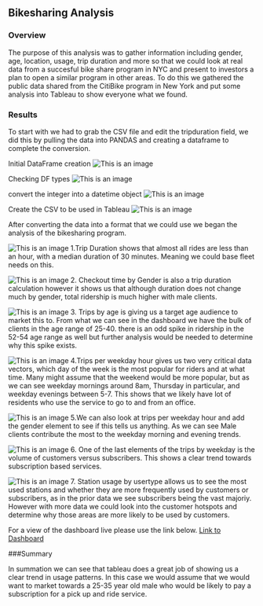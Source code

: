 ## Bikesharing Analysis

### Overview
The purpose of this analysis was to gather information including gender, age, location, usage, trip duration and more so that we could look at real data from a succesful bike share program in NYC and present to investors a plan to open a similar program in other areas. To do this we gathered the public data shared from the CitiBike program in New York and put some analysis into Tableau to show everyone what we found.

### Results

To start with we had to grab the CSV file and edit the tripduration field, we did this by pulling the data into PANDAS and creating a dataframe to complete the conversion.

Initial DataFrame creation 
![This is an image](https://github.com/Bren42/bikesharing/blob/main/images/df_creation.png)

Checking DF types
![This is an image](https://github.com/Bren42/bikesharing/blob/main/images/check_df_types.png)

convert the integer into a datetime object
![This is an image](https://github.com/Bren42/bikesharing/blob/main/images/convert_int_datetime.png)

Create the CSV to be used in Tableau
![This is an image](https://github.com/Bren42/bikesharing/blob/main/images/new_csv.png)

After converting the data into a format that we could use we began the analysis of the bikesharing program.

![This is an image](https://github.com/Bren42/bikesharing/blob/main/images/tripduration.png)
1.Trip Duration shows that almost all rides are less than an hour, with a median duration of 30 minutes. Meaning we could base fleet needs on this.


![This is an image](https://github.com/Bren42/bikesharing/blob/main/images/tripduration_gender.png)
2. Checkout time by Gender is also a trip duration calculation however it shows us that although duration does not change much by gender, total ridership is much higher with male clients.

![This is an image](https://github.com/Bren42/bikesharing/blob/main/images/trips%20by%20age.png)
3. Trips by age is giving us a target age audience to market this to. From what we can see in the dashboard we have the bulk of clients in the age range of 25-40. there is an odd spike in ridership in the 52-54 age range as well but further analysis would be needed to determine why this spike exists.

![This is an image](https://github.com/Bren42/bikesharing/blob/main/images/trips_per_WDH.png)
4.Trips per weekday hour gives us two very critical data vectors, which day of the week is the most popular for riders and at what time. Many might assume that the weekend would be more popular, but as we can see weekday mornings around 8am, Thursday in particular, and weekday evenings between 5-7. This shows that we likely have  lot of residents who use the service to go to and from an office.

![This is an image](https://github.com/Bren42/bikesharing/blob/main/images/trips_per_Gender.png)
5.We can also look at trips per weekday hour and add the gender element to see if this tells us anything. As we can see Male clients contribute the most to the weekday morning and evening trends.

![This is an image](https://github.com/Bren42/bikesharing/blob/main/images/trips_per_usertype.png)
6. One of the last elements of the trips by weekday is the volume of customers versus subscribers. This shows a clear trend towards subscription based services. 

![This is an image](https://github.com/Bren42/bikesharing/blob/main/images/station_by_type.png)
7. Station usage by usertype allows us to see the most used stations and whether they are more frequently used by customers or subscribers, as in the prior data we see subscribers being the vast majoriy. However with more data we could look into the customer hotspots and determine why those areas are more likely to be used by customers.

For a view of the dashboard live please use the link below.
[Link to Dashboard](https://public.tableau.com/app/profile/brendon3165/viz/CitiBike_Challenge_16656914621650/CitibikeStory)

###Summary

In summation we can see that tableau does a great job of showing us a clear trend in usage patterns. In this case we would assume that we would want to market towards a 25-35 year old male who would be likely to pay a subscription for a pick up and ride service. 


